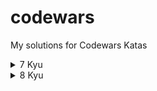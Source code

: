 # codewars
My solutions for Codewars Katas

<details>
<summary>7 Kyu</summary>
<br>
- Credit card mask (Python)
<br>
- Find the next perfect square! (Python)
<br>
- Regex validate PIN code (Python)
<br>
- Sum of odd numbers (Python)
<br>
</details>

<details>
<summary>8 Kyu</summary>
<br>
- Counting Sheep (Python)
<br>
- Is Opposite (Python)
<br>
</details>
